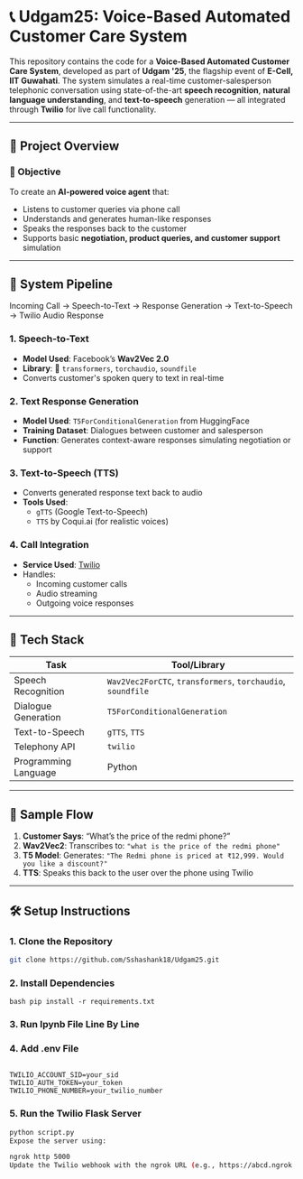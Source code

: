 # 📞 Udgam25: Voice-Based Automated Customer Care System

This repository contains the code for a **Voice-Based Automated Customer Care System**, developed as part of **Udgam '25**, the flagship event of **E-Cell, IIT Guwahati**. The system simulates a real-time customer-salesperson telephonic conversation using state-of-the-art **speech recognition**, **natural language understanding**, and **text-to-speech** generation — all integrated through **Twilio** for live call functionality.

---

## 🚀 Project Overview

### 📌 Objective
To create an **AI-powered voice agent** that:
- Listens to customer queries via phone call
- Understands and generates human-like responses
- Speaks the responses back to the customer
- Supports basic **negotiation, product queries, and customer support** simulation

---

## 🧠 System Pipeline

Incoming Call → Speech-to-Text → Response Generation → Text-to-Speech → Twilio Audio Response


### 1. **Speech-to-Text**
- **Model Used**: Facebook’s **Wav2Vec 2.0**
- **Library**: 🤗 `transformers`, `torchaudio`, `soundfile`
- Converts customer's spoken query to text in real-time

### 2. **Text Response Generation**
- **Model Used**: `T5ForConditionalGeneration` from HuggingFace
- **Training Dataset**: Dialogues between customer and salesperson
- **Function**: Generates context-aware responses simulating negotiation or support

### 3. **Text-to-Speech (TTS)**
- Converts generated response text back to audio
- **Tools Used**:
  - `gTTS` (Google Text-to-Speech)
  - `TTS` by Coqui.ai (for realistic voices)

### 4. **Call Integration**
- **Service Used**: [Twilio](https://www.twilio.com/)
- Handles:
  - Incoming customer calls
  - Audio streaming
  - Outgoing voice responses

---

## 🧱 Tech Stack

| Task | Tool/Library |
|------|--------------|
| Speech Recognition | `Wav2Vec2ForCTC`, `transformers`, `torchaudio`, `soundfile` |
| Dialogue Generation | `T5ForConditionalGeneration` |
| Text-to-Speech | `gTTS`, `TTS` |
| Telephony API | `twilio` |
| Programming Language | Python |

---



## 🧪 Sample Flow

1. **Customer Says**: “What’s the price of the redmi phone?”
2. **Wav2Vec2**: Transcribes to: `"what is the price of the redmi phone"`
3. **T5 Model**: Generates: `"The Redmi phone is priced at ₹12,999. Would you like a discount?"`
4. **TTS**: Speaks this back to the user over the phone using Twilio

---

## 🛠️ Setup Instructions

### 1. Clone the Repository
```bash
git clone https://github.com/Sshashank18/Udgam25.git
```
### 2. Install Dependencies
```bash pip install -r requirements.txt```
### 3. Run Ipynb File Line By Line
### 4. Add .env File
```Create a .env file with the following:

TWILIO_ACCOUNT_SID=your_sid
TWILIO_AUTH_TOKEN=your_token
TWILIO_PHONE_NUMBER=your_twilio_number
```
### 5. Run the Twilio Flask Server
```bash
python script.py
Expose the server using:
```
```bash
ngrok http 5000
Update the Twilio webhook with the ngrok URL (e.g., https://abcd.ngrok.io/voice).```
